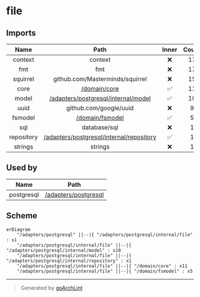 # file

## Imports

|    Name    |                           Path                            | Inner | Count |
|:----------:|:---------------------------------------------------------:|:-----:|:-----:|
|  context   |                          context                          |  ❌   |  17   |
|    fmt     |                            fmt                            |  ❌   |  17   |
|  squirrel  |              github.com/Masterminds/squirrel              |  ❌   |  15   |
|    core    |          [/domain/core](../../../domain/core.md)          |  ✅   |  11   |
|   model    |      [/adapters/postgresql/internal/model](model.md)      |  ✅   |  10   |
|    uuid    |                  github.com/google/uuid                   |  ❌   |   9   |
|  fsmodel   |       [/domain/fsmodel](../../../domain/fsmodel.md)       |  ✅   |   5   |
|    sql     |                       database/sql                        |  ❌   |   1   |
| repository | [/adapters/postgresql/internal/repository](repository.md) |  ✅   |   1   |
|  strings   |                          strings                          |  ❌   |   1   |

## Used by

|    Name    |                    Path                     |
|:----------:|:-------------------------------------------:|
| postgresql | [/adapters/postgresql](../../postgresql.md) |

## Scheme

```mermaid
erDiagram
    "/adapters/postgresql" ||--|{ "/adapters/postgresql/internal/file" : x1
    "/adapters/postgresql/internal/file" ||--|{ "/adapters/postgresql/internal/model" : x10
    "/adapters/postgresql/internal/file" ||--|{ "/adapters/postgresql/internal/repository" : x1
    "/adapters/postgresql/internal/file" ||--|{ "/domain/core" : x11
    "/adapters/postgresql/internal/file" ||--|{ "/domain/fsmodel" : x5
```

---

> Generated by [goArchLint](https://github.com/gbh007/goarchlint)

